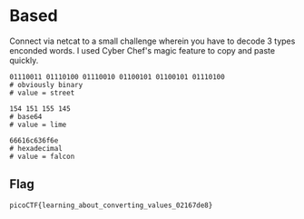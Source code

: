 # Based 
Connect via netcat to a small challenge wherein you have to decode 3 types enconded words. I used Cyber Chef's magic feature to copy and paste quickly. 

```
01110011 01110100 01110010 01100101 01100101 01110100
# obviously binary 
# value = street 

154 151 155 145
# base64
# value = lime 

66616c636f6e
# hexadecimal 
# value = falcon 
```

## Flag 
`picoCTF{learning_about_converting_values_02167de8}`

